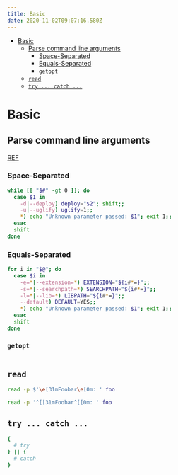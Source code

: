 ```yaml
---
title: Basic
date: 2020-11-02T09:07:16.580Z
---
```


- [Basic](#basic)
  - [Parse command line arguments](#parse-command-line-arguments)
    - [Space-Separated](#space-separated)
    - [Equals-Separated](#equals-separated)
    - [`getopt`](#getopt)
  - [`read`](#read)
  - [`try ... catch ...`](#try--catch-)
# Basic

## Parse command line arguments

[REF](https://stackoverflow.com/questions/192249/how-do-i-parse-command-line-arguments-in-bash?page=1&tab=votes#tab-top)

### Space-Separated

```sh
while [[ "$#" -gt 0 ]]; do
  case $1 in
    -d|--deploy) deploy="$2"; shift;;
    -u|--uglify) uglify=1;;
    *) echo "Unknown parameter passed: $1"; exit 1;;
  esac
  shift
done
```

### Equals-Separated

```sh
for i in "$@"; do
  case $i in
    -e=*|--extension=*) EXTENSION="${i#*=}";;
    -s=*|--searchpath=*) SEARCHPATH="${i#*=}";;
    -l=*|--lib=*) LIBPATH="${i#*=}";;
    --default) DEFAULT=YES;;
    *) echo "Unknown parameter passed: $1"; exit 1;;
  esac
  shift
done
```

### `getopt`

```sh

```


## `read`

```sh
read -p $'\e[31mFoobar\e[0m: ' foo
```

```sh
read -p '^[[31mFoobar^[[0m: ' foo
```

## `try ... catch ...`

```sh
{
  # try
} || {
  # catch
}
```
